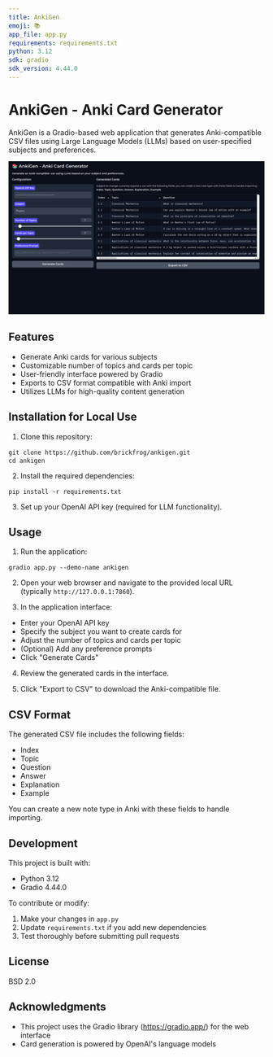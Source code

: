 ```yaml
---
title: AnkiGen
emoji: 📚
app_file: app.py
requirements: requirements.txt
python: 3.12
sdk: gradio
sdk_version: 4.44.0
---
```


# AnkiGen - Anki Card Generator

AnkiGen is a Gradio-based web application that generates Anki-compatible CSV files using Large Language Models (LLMs) based on user-specified subjects and preferences.

![AnkiGen Screenshot](example.png)

## Features

- Generate Anki cards for various subjects
- Customizable number of topics and cards per topic
- User-friendly interface powered by Gradio
- Exports to CSV format compatible with Anki import
- Utilizes LLMs for high-quality content generation

## Installation for Local Use

1. Clone this repository:

```
git clone https://github.com/brickfrog/ankigen.git
cd ankigen
```


2. Install the required dependencies:

```
pip install -r requirements.txt
```

3. Set up your OpenAI API key (required for LLM functionality).

## Usage

1. Run the application:

```
gradio app.py --demo-name ankigen
```

2. Open your web browser and navigate to the provided local URL (typically `http://127.0.0.1:7860`).

3. In the application interface:
- Enter your OpenAI API key
- Specify the subject you want to create cards for
- Adjust the number of topics and cards per topic
- (Optional) Add any preference prompts
- Click "Generate Cards"

4. Review the generated cards in the interface.

5. Click "Export to CSV" to download the Anki-compatible file.

## CSV Format

The generated CSV file includes the following fields:
- Index
- Topic
- Question
- Answer
- Explanation
- Example

You can create a new note type in Anki with these fields to handle importing.

## Development

This project is built with:
- Python 3.12
- Gradio 4.44.0

To contribute or modify:
1. Make your changes in `app.py`
2. Update `requirements.txt` if you add new dependencies
3. Test thoroughly before submitting pull requests

## License

BSD 2.0

## Acknowledgments

- This project uses the Gradio library (https://gradio.app/) for the web interface
- Card generation is powered by OpenAI's language models